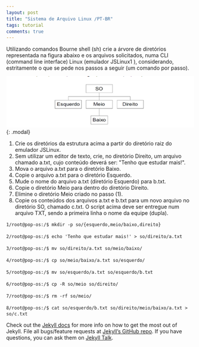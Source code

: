 ```yaml
---
layout: post
title: "Sistema de Arquivo Linux /PT-BR"
tags: tutorial
comments: true
---
```


Utilizando comandos Bourne shell (sh) crie a árvore de diretórios representada na figura abaixo e
os arquivos solicitados, numa CLI (command line interface) Linux (emulador JSLinux1
), considerando, estritamente o que se pede nos passos a seguir (um comando por passo).

![image](https://raw.githubusercontent.com/AlanPrates/alandash/main/so.png?token=GHSAT0AAAAAABXK3PMXGLI7TVHCEVNZR2P6YXM4BJQ){: .modal}

1. Crie os diretórios da estrutura acima a partir do diretório raiz do emulador JSLinux.
2. Sem utilizar um editor de texto, crie, no diretório Direito, um arquivo chamado a.txt, cujo
   conteúdo deverá ser: "Tenho que estudar mais!".
3. Mova o arquivo a.txt para o diretório Baixo.
4. Copie o arquivo a.txt para o diretório Esquerdo.
5. Mude o nome do arquivo a.txt (diretório Esquerdo) para b.txt.
6. Copie o diretório Meio para dentro do diretório Direito.
7. Elimine o diretório Meio criado no passo (1).
8. Copie os conteúdos dos arquivos a.txt e b.txt para um novo arquivo no diretório SO, chamado
   c.txt.
   O script acima deve ser entregue num arquivo TXT, sendo a primeira linha o nome da equipe
   (dupla).

```
1/root@pop-os:/$ mkdir -p so/{esquerdo,meio/baixo,direito}

2/root@pop-os:/$ echo 'Tenho que estudar mais!' > so/direito/a.txt

3/root@pop-os:/$ mv so/direito/a.txt so/meio/baixo/

4/root@pop-os:/$ cp so/meio/baixo/a.txt so/esquerdo/

5/root@pop-os:/$ mv so/esquerdo/a.txt so/esquerdo/b.txt

6/root@pop-os:/$ cp -R so/meio so/direito/

7/root@pop-os:/$ rm -rf so/meio/

8/root@pop-os:/$ cat so/esquerdo/b.txt so/direito/meio/baixo/a.txt > so/c.txt
```

Check out the [Jekyll docs][jekyll-docs] for more info on how to get the most out of Jekyll. File all bugs/feature requests at [Jekyll’s GitHub repo][jekyll-gh]. If you have questions, you can ask them on [Jekyll Talk][jekyll-talk].

[jekyll-docs]: https://jekyllrb.com/docs/home
[jekyll-gh]: https://github.com/jekyll/jekyll
[jekyll-talk]: https://talk.jekyllrb.com/
